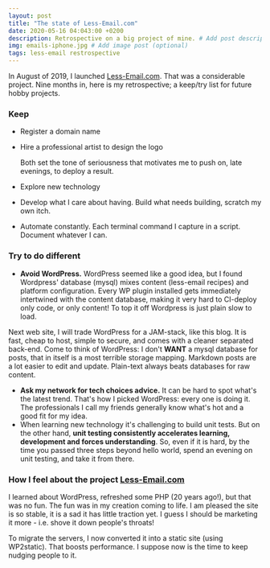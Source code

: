 ```yaml
---
layout: post
title: "The state of Less-Email.com"
date: 2020-05-16 04:043:00 +0200
description: Retrospective on a big project of mine. # Add post description (optional)
img: emails-iphone.jpg # Add image post (optional)
tags: less-email restrospective
---
```


In August of 2019, I launched [Less-Email.com](https://www.less-email.com). That was a considerable project. Nine months in,  here is my retrospective; a keep/try list for future hobby projects.

### Keep
 * Register a domain name 
 * Hire a professional artist to design the logo 
    
    
    Both set the tone of seriousness that motivates me to push on, late evenings, to deploy a result.
 * Explore new technology 
 * Develop what I care about having. Build what needs building, scratch my own itch.
 * Automate constantly. Each terminal command I capture in a script. Document whatever I can.

### Try to do different

  * **Avoid WordPress.** WordPress seemed like a good idea, but I found Wordpress' database (mysql) mixes content (less-email recipes) and platform configuration. Every WP plugin installed gets immediately intertwined with the content database, making it very hard to CI-deploy only code, or only content! To top it off Wordpress is just plain slow to load.
  
  Next web site, I will trade WordPress for a JAM-stack, like this blog. It is fast, cheap to host, simple to secure, and comes with a cleaner separated back-end. Come to think of WordPress: I don't __WANT__ a mysql database for posts, that in itself is a most terrible storage mapping. Markdown posts are a lot easier to edit and update. Plain-text always beats  databases for raw content.

  * **Ask my network for tech choices advice.** It can be hard to spot what's the latest trend. That's how I picked WordPress: every one is doing it. The professionals I call my friends generally know what's hot and a good fit for my idea.  
  * When learning new technology it's challenging to build unit tests. But on the other hand, **unit testing consistently accelerates learning, development and forces understanding**. So, even if it is hard, by the time you passed three steps beyond hello world, spend an evening on unit testing, and take it from there.
  
### How I feel about the project [Less-Email.com](https://www.less-email.com)

I learned about WordPress, refreshed some PHP (20 years ago!), but that was no fun. The fun was in my creation coming to life. I am pleased the site is so stable, it is a sad it has little traction yet. I guess I should be marketing it more - i.e. shove it down people's throats!

To migrate the servers, I now converted it into a static site (using WP2static). That boosts performance. I suppose now is the time to keep nudging people to it.
